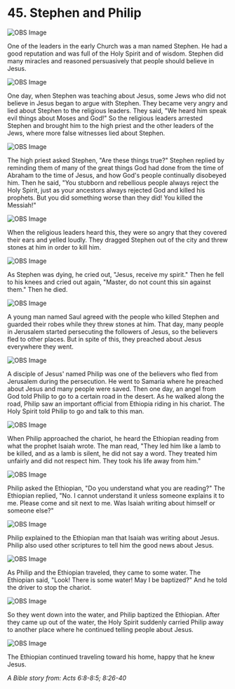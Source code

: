 # 45. Stephen and Philip

![OBS Image](https://cdn.door43.org/obs/jpg/360px/obs-en-45-01.jpg)

One of the leaders in the early Church was a man named Stephen. He had a good reputation and was full of the Holy Spirit and of wisdom. Stephen did many miracles and reasoned persuasively that people should believe in Jesus.

![OBS Image](https://cdn.door43.org/obs/jpg/360px/obs-en-45-02.jpg)

One day, when Stephen was teaching about Jesus, some Jews who did not believe in Jesus began to argue with Stephen. They became very angry and lied about Stephen to the religious leaders. They said, "We heard him speak evil things about Moses and God!" So the religious leaders arrested Stephen and brought him to the high priest and the other leaders of the Jews, where more false witnesses lied about Stephen.

![OBS Image](https://cdn.door43.org/obs/jpg/360px/obs-en-45-03.jpg)

The high priest asked Stephen, "Are these things true?" Stephen replied by reminding them of many of the great things God had done from the time of Abraham to the time of Jesus, and how God's people continually disobeyed him. Then he said, "You stubborn and rebellious people always reject the Holy Spirit, just as your ancestors always rejected God and killed his prophets. But you did something worse than they did! You killed the Messiah!"

![OBS Image](https://cdn.door43.org/obs/jpg/360px/obs-en-45-04.jpg)

When the religious leaders heard this, they were so angry that they covered their ears and yelled loudly. They dragged Stephen out of the city and threw stones at him in order to kill him.

![OBS Image](https://cdn.door43.org/obs/jpg/360px/obs-en-45-05.jpg)

As Stephen was dying, he cried out, "Jesus, receive my spirit." Then he fell to his knees and cried out again, "Master, do not count this sin against them." Then he died.

![OBS Image](https://cdn.door43.org/obs/jpg/360px/obs-en-45-06.jpg)

A young man named Saul agreed with the people who killed Stephen and guarded their robes while they threw stones at him. That day, many people in Jerusalem started persecuting the followers of Jesus, so the believers fled to other places. But in spite of this, they preached about Jesus everywhere they went.

![OBS Image](https://cdn.door43.org/obs/jpg/360px/obs-en-45-07.jpg)

A disciple of Jesus' named Philip was one of the believers who fled from Jerusalem during the persecution. He went to Samaria where he preached about Jesus and many people were saved. Then one day, an angel from God told Philip to go to a certain road in the desert. As he walked along the road, Philip saw an important official from Ethiopia riding in his chariot. The Holy Spirit told Philip to go and talk to this man.

![OBS Image](https://cdn.door43.org/obs/jpg/360px/obs-en-45-08.jpg)

When Philip approached the chariot, he heard the Ethiopian reading from what the prophet Isaiah wrote. The man read, "They led him like a lamb to be killed, and as a lamb is silent, he did not say a word. They treated him unfairly and did not respect him. They took his life away from him."

![OBS Image](https://cdn.door43.org/obs/jpg/360px/obs-en-45-09.jpg)

Philip asked the Ethiopian, "Do you understand what you are reading?" The Ethiopian replied, "No. I cannot understand it unless someone explains it to me. Please come and sit next to me. Was Isaiah writing about himself or someone else?"

![OBS Image](https://cdn.door43.org/obs/jpg/360px/obs-en-45-10.jpg)

Philip explained to the Ethiopian man that Isaiah was writing about Jesus. Philip also used other scriptures to tell him the good news about Jesus.

![OBS Image](https://cdn.door43.org/obs/jpg/360px/obs-en-45-11.jpg)

As Philip and the Ethiopian traveled, they came to some water. The Ethiopian said, "Look! There is some water! May I be baptized?" And he told the driver to stop the chariot.

![OBS Image](https://cdn.door43.org/obs/jpg/360px/obs-en-45-12.jpg)

So they went down into the water, and Philip baptized the Ethiopian. After they came up out of the water, the Holy Spirit suddenly carried Philip away to another place where he continued telling people about Jesus.

![OBS Image](https://cdn.door43.org/obs/jpg/360px/obs-en-45-13.jpg)

The Ethiopian continued traveling toward his home, happy that he knew Jesus.

_A Bible story from: Acts 6:8-8:5; 8:26-40_
